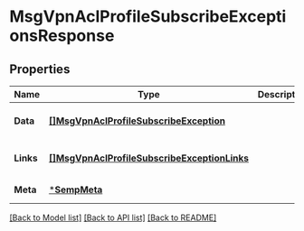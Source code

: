 # MsgVpnAclProfileSubscribeExceptionsResponse

## Properties
Name | Type | Description | Notes
------------ | ------------- | ------------- | -------------
**Data** | [**[]MsgVpnAclProfileSubscribeException**](MsgVpnAclProfileSubscribeException.md) |  | [optional] [default to null]
**Links** | [**[]MsgVpnAclProfileSubscribeExceptionLinks**](MsgVpnAclProfileSubscribeExceptionLinks.md) |  | [optional] [default to null]
**Meta** | [***SempMeta**](SempMeta.md) |  | [default to null]

[[Back to Model list]](../README.md#documentation-for-models) [[Back to API list]](../README.md#documentation-for-api-endpoints) [[Back to README]](../README.md)

